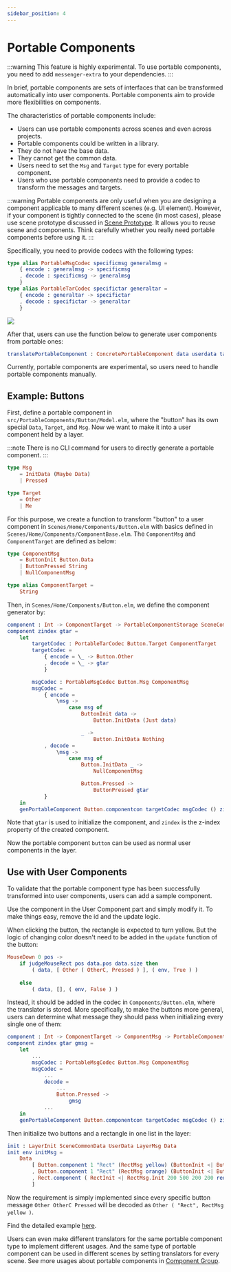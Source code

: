 ```yaml
---
sidebar_position: 4
---
```


# Portable Components

:::warning
This feature is highly experimental. To use portable components, you need to add `messenger-extra` to your dependencies.
:::

In brief, portable components are sets of interfaces that can be transformed automatically into user components. Portable components aim to provide more flexibilities on components.

The characteristics of portable components include:

- Users can use portable components across scenes and even across projects.
- Portable components could be written in a library.
- They do not have the base data.
- They cannot get the common data.
- Users need to set the `Msg` and `Target` type for every portable component.
- Users who use portable components need to provide a codec to transform the messages and targets.

:::warning
Portable components are only useful when you are designing a component applicable to many different scenes (e.g. UI element). However, if your component is tightly connected to the scene (in most cases), please use scene prototype discussed in [Scene Prototype](../sproto). It allows you to reuse scene and components. Think carefully whether you really need portable components before using it.
:::

Specifically, you need to provide codecs with the following types:

```elm
type alias PortableMsgCodec specificmsg generalmsg =
    { encode : generalmsg -> specificmsg
    , decode : specificmsg -> generalmsg
    }
type alias PortableTarCodec specifictar generaltar =
    { encode : generaltar -> specifictar
    , decode : specifictar -> generaltar
    }
```

![](/img/comp2.jpg)

After that, users can use the function below to generate user components from portable ones:

```elm
translatePortableComponent : ConcretePortableComponent data userdata tar msg scenemsg -> PortableTarCodec tar gtar -> PortableMsgCodec msg gmsg -> bdata -> Int -> ConcreteUserComponent data cdata userdata gtar gmsg bdata scenemsg
```

Currently, portable components are experimental, so users need to handle portable components manually.

## Example: Buttons

First, define a portable component in `src/PortableComponents/Button/Model.elm`, where the "button" has its own special `Data`, `Target`, and `Msg`. Now we want to make it into a user component held by a layer.

:::note
There is no CLI command for users to directly generate a portable component.
:::

```elm
type Msg
    = InitData (Maybe Data)
    | Pressed

type Target
    = Other
    | Me
```

For this purpose, we create a function to transform "button" to a user component in `Scenes/Home/Components/Button.elm` with basics defined in `Scenes/Home/Components/ComponentBase.elm`. The `ComponentMsg` and `ComponentTarget` are defined as below:

```elm
type ComponentMsg
    = ButtonInit Button.Data
    | ButtonPressed String
    | NullComponentMsg

type alias ComponentTarget =
    String
```

Then, in `Scenes/Home/Components/Button.elm`, we define the component generator by:

```elm
component : Int -> ComponentTarget -> PortableComponentStorage SceneCommonData UserData ComponentTarget ComponentMsg BaseData SceneMsg
component zindex gtar =
    let
        targetCodec : PortableTarCodec Button.Target ComponentTarget
        targetCodec =
            { encode = \_ -> Button.Other
            , decode = \_ -> gtar
            }

        msgCodec : PortableMsgCodec Button.Msg ComponentMsg
        msgCodec =
            { encode =
                \msg ->
                    case msg of
                        ButtonInit data ->
                            Button.InitData (Just data)

                        _ ->
                            Button.InitData Nothing
            , decode =
                \msg ->
                    case msg of
                        Button.InitData _ ->
                            NullComponentMsg

                        Button.Pressed ->
                            ButtonPressed gtar
            }
    in
    genPortableComponent Button.componentcon targetCodec msgCodec () zindex
```

Note that `gtar` is used to initialize the component, and `zindex` is the z-index property of the created component.

Now the portable component `button` can be used as normal user components in the layer.

## Use with User Components

To validate that the portable component type has been successfully transformed into user components, users can add a sample component.

Use the component in the User Component part and simply modify it. To make things easy, remove the id and the update logic. 

When clicking the button, the rectangle is expected to turn yellow. But the logic of changing color doesn't need to be added in the `update` function of the button:

```elm
MouseDown 0 pos ->
    if judgeMouseRect pos data.pos data.size then
        ( data, [ Other ( OtherC, Pressed ) ], ( env, True ) )
    
    else
        ( data, [], ( env, False ) )
```

Instead, it should be added in the codec in `Components/Button.elm`, where the translator is stored. More specifically, to make the buttons more general, users can determine what message they should pass when initializing every single one of them:

```elm
component : Int -> ComponentTarget -> ComponentMsg -> PortableComponentStorage SceneCommonData UserData ComponentTarget ComponentMsg BaseData SceneMsg
component zindex gtar gmsg =
    let
        ...
        msgCodec : PortableMsgCodec Button.Msg ComponentMsg
        msgCodec =
            ...
            decode = 
                ...
                Button.Pressed ->
                    gmsg
            ...
    in
    genPortableComponent Button.componentcon targetCodec msgCodec () zindex
```

Then initialize two buttons and a rectangle in one list in the layer:

```elm
init : LayerInit SceneCommonData UserData LayerMsg Data
init env initMsg =
    Data
        [ Button.component 1 "Rect" (RectMsg yellow) (ButtonInit <| ButtonConfig.Data ( 0, 0 ) ( 100, 100 ) "Button 1") env
        , Button.component 1 "Rect" (RectMsg orange) (ButtonInit <| ButtonConfig.Data ( 300, 300 ) ( 100, 100 ) "Button 2") env
        , Rect.component ( RectInit <| RectMsg.Init 200 500 200 200 red ) env
        ]
```

Now the requirement is simply implemented since every specific button message `Other OtherC Pressed` will be decoded as `Other ( "Rect", RectMsg yellow )`.

Find the detailed example [here](https://github.com/linsyking/messenger-examples/tree/main/portable-components).

Users can even make different translators for the same portable component type to implement different usages. And the same type of portable component can be used in different scenes by setting translators for every scene. See more usages about portable components in [Component Group](../advanced/comp#component-group).
